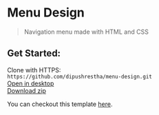 # Menu Design
> Navigation menu made with HTML and CSS

## Get Started:
Clone with HTTPS:\
```https://github.com/dipushrestha/menu-design.git```\
[Open in desktop](https://desktop.github.com)\
[Download zip](https://github.com/dipushrestha/menu-design/archive/master.zip)
  

You can checkout this template [here](https://dipushrestha.github.io/menu-design).
